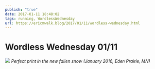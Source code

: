 ```yaml
---
publish: "true"
date: 2017-01-11 18:48:02
tags: running, WordlessWednesday
url: https://ericmwalk.blog/2017/01/11/wordless-wednesday.html
---
```


# Wordless Wednesday 01/11

![](https://ericmwalk.blog/uploads/2022/2a9112cbf5.jpg)
*Perfect print in the new fallen snow (January 2016, Eden Prairie, MN)*
